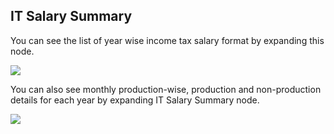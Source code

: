 ## IT Salary Summary

You can see the list of year wise income tax salary format by expanding this node.

![](http://docs.risersoft.com/hrmnirvana/ImagesExt/image8_39.jpg)



You can also see monthly production-wise, production and non-production details for each year by expanding IT Salary Summary node.

![](http://docs.risersoft.com/hrmnirvana/ImagesExt/image8_40.jpg)
